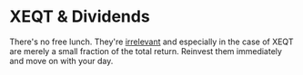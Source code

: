 # XEQT & Dividends

There's no free lunch. They're [irrelevant](https://www.youtube.com/watch?v=f5j9v9dfinQ) and especially in the case of XEQT are merely a small fraction of the total return. Reinvest them immediately and move on with your day.

